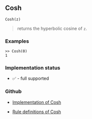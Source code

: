 ## Cosh

```
Cosh(z)
```

> returns the hyperbolic cosine of `z`.
 
### Examples
```
>> Cosh(0)
1
``` 






### Implementation status

* &#x2705; - full supported

### Github

* [Implementation of Cosh](https://github.com/axkr/symja_android_library/blob/master/symja_android_library/matheclipse-core/src/main/java/org/matheclipse/core/builtin/ExpTrigsFunctions.java#L1649) 

* [Rule definitions of Cosh](https://github.com/axkr/symja_android_library/blob/master/symja_android_library/rules/CoshRules.m) 
